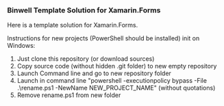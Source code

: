 ### Binwell Template Solution for Xamarin.Forms ###

Here is a template solution for Xamarin.Forms.

Instructions for new projects (PowerShell should be installed) init on Windows:
1. Just clone this repository (or download sources)
2. Copy source code (without hidden .git folder) to new empty repository
3. Launch Command line and go to new repository folder
4. Launch in command line "powershell -executionpolicy bypass -File .\rename.ps1 -NewName NEW_PROJECT_NAME" (without quotations)
5. Remove rename.ps1 from new folder

